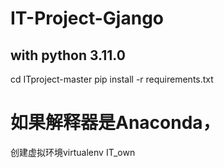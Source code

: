 # IT-Project-Gjango
## with python 3.11.0
cd ITproject-master
pip install -r requirements.txt

# 如果解释器是Anaconda，
创建虚拟环境virtualenv IT_own 
